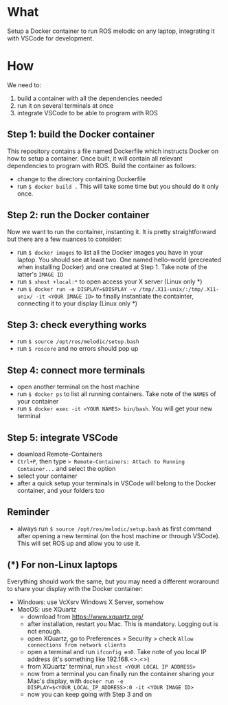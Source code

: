 # What
Setup a Docker container to run ROS melodic on any laptop, integrating it with VSCode for development.

# How
We need to:
1. build a container with all the dependencies needed
2. run it on several terminals at once
3. integrate VSCode to be able to program with ROS

## Step 1: build the Docker container
This repository contains a file named Dockerfile which instructs Docker on how to setup a container. Once built, it will contain all relevant dependencies to program with ROS.
Build the container as follows:
- change to the directory containing Dockerfile
- run `$ docker build .` This will take some time but you should do it only once.

## Step 2: run the Docker container
Now we want to run the container, instanting it. It is pretty straightforward but there are a few nuances to consider:
- run `$ docker images` to list all the Docker images you have in your laptop. You should see at least two. One named hello-world (precreated when installing Docker) and one created at Step 1. Take note of the latter's `IMAGE ID`
- run `$ xhost +local:*` to open access your X server (Linux only *)
- run `$ docker run -e DISPLAY=$DISPLAY -v /tmp/.X11-unix/:/tmp/.X11-unix/ -it <YOUR IMAGE ID>` to finally instantiate the containter, connecting it to your display (Linux only *)

## Step 3: check everything works
- run `$ source /opt/ros/melodic/setup.bash`
- run `$ roscore` and no errors should pop up

## Step 4: connect more terminals
- open another terminal on the host machine
- run `$ docker ps` to list all running containers. Take note of the `NAMES` of your container
- run `$ docker exec -it <YOUR NAMES> bin/bash`. You will get your new terminal

## Step 5: integrate VSCode
- download Remote-Containers
- `Ctrl+P`, then type `> Remote-Containers: Attach to Running Container...` and select the option
- select your container
- after a quick setup your terminals in VSCode will belong to the Docker container, and your folders too

## Reminder
- always run `$ source /opt/ros/melodic/setup.bash` as first command after opening a new terminal (on the host machine or through VSCode). This will set ROS up and allow you to use it.

## (*) For non-Linux laptops
Everything should work the same, but you may need a different woraround to share your display with the Docker container:
- Windows: use VcXsrv Windows X Server, somehow
- MacOS: use XQuartz
  - download from https://www.xquartz.org/
  - after installation, restart you Mac. This is mandatory. Logging out is not enough.
  - open XQuartz, go to Preferences > Security > check `Allow connections from network clients`
  - open a terminal and run `ifconfig en0`. Take note of you local IP address (it's something like 192.168.<>.<>)
  - from XQuartz' terminal, run `xhost <YOUR LOCAL IP ADDRESS>`
  - now from a terminal you can finally run the container sharing your Mac's display, with `docker run -e DISPLAY=$<YOUR_LOCAL_IP_ADDRESS>:0 -it <YOUR IMAGE ID>`
  - now you can keep going with Step 3 and on

